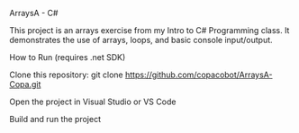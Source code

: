 ArraysA - C#

This project is an arrays exercise from my Intro to C# Programming class.
It demonstrates the use of arrays, loops, and basic console input/output.

How to Run (requires .net SDK)

Clone this repository:
git clone https://github.com/copacobot/ArraysA-Copa.git

Open the project in Visual Studio or VS Code

Build and run the project

